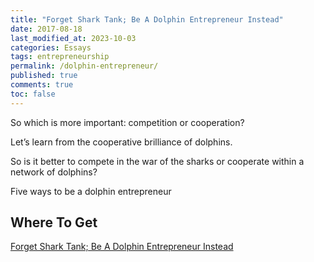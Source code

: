 ```yaml
---
title: "Forget Shark Tank; Be A Dolphin Entrepreneur Instead"
date: 2017-08-18
last_modified_at: 2023-10-03
categories: Essays
tags: entrepreneurship
permalink: /dolphin-entrepreneur/
published: true
comments: true
toc: false
---
```

So which is more important: competition or cooperation?

Let’s learn from the cooperative brilliance of dolphins.
<!--more-->
So is it better to compete in the war of the sharks or cooperate within a network of dolphins?

Five ways to be a dolphin entrepreneur

## Where To Get

[Forget Shark Tank; Be A Dolphin Entrepreneur Instead](https://socapglobal.com/2017/08/forget-shark-tank-dolphin-entrepreneur-instead/)
